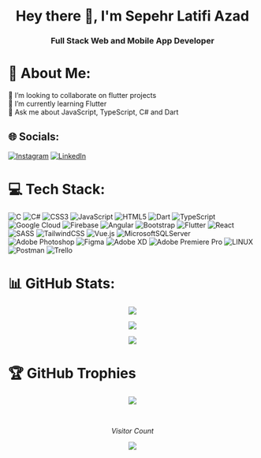 
<h1 align="center">Hey there 👋, I'm Sepehr Latifi Azad</h1>

<h3 align="center">Full Stack Web and Mobile App Developer</h3>

# 💫 About Me:
👯 I’m looking to collaborate on flutter projects<br>🌱 I’m currently learning Flutter<br>💬 Ask me about JavaScript, TypeScript, C# and Dart


## 🌐 Socials:
[![Instagram](https://img.shields.io/badge/Instagram-%23E4405F.svg?logo=Instagram&logoColor=white)](https://instagram.com/latifisepehr) [![LinkedIn](https://img.shields.io/badge/LinkedIn-%230077B5.svg?logo=linkedin&logoColor=white)](https://linkedin.com/in/sepehrlatifiazad) 

# 💻 Tech Stack:
![C](https://img.shields.io/badge/c-%2300599C.svg?style=flat&logo=c&logoColor=white) ![C#](https://img.shields.io/badge/c%23-%23239120.svg?style=flat&logo=c-sharp&logoColor=white) ![CSS3](https://img.shields.io/badge/css3-%231572B6.svg?style=flat&logo=css3&logoColor=white) ![JavaScript](https://img.shields.io/badge/javascript-%23323330.svg?style=flat&logo=javascript&logoColor=%23F7DF1E) ![HTML5](https://img.shields.io/badge/html5-%23E34F26.svg?style=flat&logo=html5&logoColor=white) ![Dart](https://img.shields.io/badge/dart-%230175C2.svg?style=flat&logo=dart&logoColor=white) ![TypeScript](https://img.shields.io/badge/typescript-%23007ACC.svg?style=flat&logo=typescript&logoColor=white) ![Google Cloud](https://img.shields.io/badge/Google%20Cloud-%234285F4.svg?style=flat&logo=google-cloud&logoColor=white) ![Firebase](https://img.shields.io/badge/firebase-%23039BE5.svg?style=flat&logo=firebase) ![Angular](https://img.shields.io/badge/angular-%23DD0031.svg?style=flat&logo=angular&logoColor=white) ![Bootstrap](https://img.shields.io/badge/bootstrap-%23563D7C.svg?style=flat&logo=bootstrap&logoColor=white) ![Flutter](https://img.shields.io/badge/Flutter-%2302569B.svg?style=flat&logo=Flutter&logoColor=white) ![React](https://img.shields.io/badge/react-%2320232a.svg?style=flat&logo=react&logoColor=%2361DAFB) ![SASS](https://img.shields.io/badge/SASS-hotpink.svg?style=flat&logo=SASS&logoColor=white) ![TailwindCSS](https://img.shields.io/badge/tailwindcss-%2338B2AC.svg?style=flat&logo=tailwind-css&logoColor=white) ![Vue.js](https://img.shields.io/badge/vuejs-%2335495e.svg?style=flat&logo=vuedotjs&logoColor=%234FC08D) ![MicrosoftSQLServer](https://img.shields.io/badge/Microsoft%20SQL%20Sever-CC2927?style=flat&logo=microsoft%20sql%20server&logoColor=white) ![Adobe Photoshop](https://img.shields.io/badge/adobephotoshop-%2331A8FF.svg?style=flat&logo=adobephotoshop&logoColor=white)	![Figma](https://img.shields.io/badge/figma-%23F24E1E.svg?style=flat&logo=figma&logoColor=white) ![Adobe XD](https://img.shields.io/badge/Adobe%20XD-470137?style=flat&logo=Adobe%20XD&logoColor=#FF61F6) ![Adobe Premiere Pro](https://img.shields.io/badge/Adobe%20Premiere%20Pro-9999FF.svg?style=flat&logo=Adobe%20Premiere%20Pro&logoColor=white) ![LINUX](https://img.shields.io/badge/Linux-FCC624?style=flat&logo=linux&logoColor=black) ![Postman](https://img.shields.io/badge/Postman-FF6C37?style=flat&logo=postman&logoColor=white) ![Trello](https://img.shields.io/badge/Trello-%23026AA7.svg?style=flat&logo=Trello&logoColor=white)
# 📊 GitHub Stats:
<p align="center">
<img align="center" src="https://github-readme-stats.vercel.app/api?username=333pehr&theme=dark&hide_border=false&include_all_commits=true&count_private=true"/>
</p>
<p align="center">
<img align="center" src="https://github-readme-streak-stats.herokuapp.com/?user=333pehr&theme=dark&hide_border=false"/>
</p>
<p align="center">
<img align="center" src="https://github-readme-stats.vercel.app/api/top-langs/?username=333pehr&theme=dark&hide_border=false&include_all_commits=true&count_private=true&layout=compact"/>
</p>

# 🏆 GitHub Trophies
<p align="center">
<img align="center" src="https://github-profile-trophy.vercel.app/?username=333pehr&theme=radical&no-frame=false&no-bg=true&margin-w=4"/>
</p>

<br/>

<p align="center"><i>Visitor Count</i></p>
<p align="center"> 
  <img src="https://profile-counter.glitch.me/333pehr/count.svg" />
</p>
